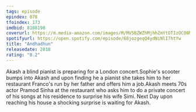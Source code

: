 ```yaml
---
tags: episode
epindex: 078
tfoindex: 173
imdbid: 8108198
coverurl: https://m.media-amazon.com/images/M/MV5BZWZhMjhhZmYtOTIzOC00MGYzLWI1OGYtM2ZkN2IxNTI4ZWI3XkEyXkFqcGdeQXVyNDAzNDk0MTQ@._V1_SY300_CR1,0,202,300_.jpg
spotifyurl: https://open.spotify.com/episode/68jozgeqQ4ydNiNlI7htYw
title: "Andhadhun"
releasedate: 2018
rating: "8.2"
---
```


Akash a blind pianist is preparing for a London concert.Sophie's scooter bumps into Akash and upon finding he a pianist she takes him to her restaurant Franco's run by her father and offers him a job.Akash meets 70s actor Pramod Sinha at the restaurant who asks him to do a private concert of his songs at his residence to surprise his wife Simi. Next Day upon reaching his house a shocking surprise is waiting for Akash.